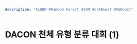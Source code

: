```yaml
---
description: '#LGBM #Random Forest #SVM #CatBoost #XGBoost'
---
```


# DACON 천체 유형 분류 대회 (1)

<figure><img src="../../../.gitbook/assets/DACON 천체 유형 분류 대회 (1)_페이지_01 (1).jpg" alt=""><figcaption></figcaption></figure>

<figure><img src="../../../.gitbook/assets/DACON 천체 유형 분류 대회 (1)_페이지_02.jpg" alt=""><figcaption></figcaption></figure>

<figure><img src="../../../.gitbook/assets/DACON 천체 유형 분류 대회 (1)_페이지_03.jpg" alt=""><figcaption></figcaption></figure>

<figure><img src="../../../.gitbook/assets/DACON 천체 유형 분류 대회 (1)_페이지_04.jpg" alt=""><figcaption></figcaption></figure>

<figure><img src="../../../.gitbook/assets/DACON 천체 유형 분류 대회 (1)_페이지_05.jpg" alt=""><figcaption></figcaption></figure>

<figure><img src="../../../.gitbook/assets/DACON 천체 유형 분류 대회 (1)_페이지_06.jpg" alt=""><figcaption></figcaption></figure>

<figure><img src="../../../.gitbook/assets/DACON 천체 유형 분류 대회 (1)_페이지_07.jpg" alt=""><figcaption></figcaption></figure>

<figure><img src="../../../.gitbook/assets/DACON 천체 유형 분류 대회 (1)_페이지_08.jpg" alt=""><figcaption></figcaption></figure>

<figure><img src="../../../.gitbook/assets/DACON 천체 유형 분류 대회 (1)_페이지_09.jpg" alt=""><figcaption></figcaption></figure>

<figure><img src="../../../.gitbook/assets/DACON 천체 유형 분류 대회 (1)_페이지_10.jpg" alt=""><figcaption></figcaption></figure>

<figure><img src="../../../.gitbook/assets/DACON 천체 유형 분류 대회 (1)_페이지_11.jpg" alt=""><figcaption></figcaption></figure>

<figure><img src="../../../.gitbook/assets/DACON 천체 유형 분류 대회 (1)_페이지_12.jpg" alt=""><figcaption></figcaption></figure>

<figure><img src="../../../.gitbook/assets/DACON 천체 유형 분류 대회 (1)_페이지_13.jpg" alt=""><figcaption></figcaption></figure>

<figure><img src="../../../.gitbook/assets/DACON 천체 유형 분류 대회 (1)_페이지_14.jpg" alt=""><figcaption></figcaption></figure>

<figure><img src="../../../.gitbook/assets/DACON 천체 유형 분류 대회 (1)_페이지_15.jpg" alt=""><figcaption></figcaption></figure>

<figure><img src="../../../.gitbook/assets/DACON 천체 유형 분류 대회 (1)_페이지_16.jpg" alt=""><figcaption></figcaption></figure>

<figure><img src="../../../.gitbook/assets/DACON 천체 유형 분류 대회 (1)_페이지_17.jpg" alt=""><figcaption></figcaption></figure>

<figure><img src="../../../.gitbook/assets/DACON 천체 유형 분류 대회 (1)_페이지_18.jpg" alt=""><figcaption></figcaption></figure>

<figure><img src="../../../.gitbook/assets/DACON 천체 유형 분류 대회 (1)_페이지_19.jpg" alt=""><figcaption></figcaption></figure>

<figure><img src="../../../.gitbook/assets/DACON 천체 유형 분류 대회 (1)_페이지_20.jpg" alt=""><figcaption></figcaption></figure>

<figure><img src="../../../.gitbook/assets/DACON 천체 유형 분류 대회 (1)_페이지_21.jpg" alt=""><figcaption></figcaption></figure>

<figure><img src="../../../.gitbook/assets/DACON 천체 유형 분류 대회 (1)_페이지_22.jpg" alt=""><figcaption></figcaption></figure>

<figure><img src="../../../.gitbook/assets/DACON 천체 유형 분류 대회 (1)_페이지_23.jpg" alt=""><figcaption></figcaption></figure>

<figure><img src="../../../.gitbook/assets/DACON 천체 유형 분류 대회 (1)_페이지_24.jpg" alt=""><figcaption></figcaption></figure>

<figure><img src="../../../.gitbook/assets/DACON 천체 유형 분류 대회 (1)_페이지_25.jpg" alt=""><figcaption></figcaption></figure>

<figure><img src="../../../.gitbook/assets/DACON 천체 유형 분류 대회 (1)_페이지_26.jpg" alt=""><figcaption></figcaption></figure>

<figure><img src="../../../.gitbook/assets/DACON 천체 유형 분류 대회 (1)_페이지_27 (1).jpg" alt=""><figcaption></figcaption></figure>

<figure><img src="../../../.gitbook/assets/DACON 천체 유형 분류 대회 (1)_페이지_28 (1).jpg" alt=""><figcaption></figcaption></figure>

<figure><img src="../../../.gitbook/assets/DACON 천체 유형 분류 대회 (1)_페이지_29 (1).jpg" alt=""><figcaption></figcaption></figure>

<figure><img src="../../../.gitbook/assets/DACON 천체 유형 분류 대회 (1)_페이지_30.jpg" alt=""><figcaption></figcaption></figure>

<figure><img src="../../../.gitbook/assets/DACON 천체 유형 분류 대회 (1)_페이지_31 (1).jpg" alt=""><figcaption></figcaption></figure>

<figure><img src="../../../.gitbook/assets/DACON 천체 유형 분류 대회 (1)_페이지_32.jpg" alt=""><figcaption></figcaption></figure>

<figure><img src="../../../.gitbook/assets/DACON 천체 유형 분류 대회 (1)_페이지_33 (1).jpg" alt=""><figcaption></figcaption></figure>

<figure><img src="../../../.gitbook/assets/DACON 천체 유형 분류 대회 (1)_페이지_34 (1).jpg" alt=""><figcaption></figcaption></figure>

<figure><img src="../../../.gitbook/assets/DACON 천체 유형 분류 대회 (1)_페이지_35.jpg" alt=""><figcaption></figcaption></figure>

<figure><img src="../../../.gitbook/assets/DACON 천체 유형 분류 대회 (1)_페이지_36.jpg" alt=""><figcaption></figcaption></figure>

<figure><img src="../../../.gitbook/assets/DACON 천체 유형 분류 대회 (1)_페이지_37.jpg" alt=""><figcaption></figcaption></figure>

<figure><img src="../../../.gitbook/assets/DACON 천체 유형 분류 대회 (1)_페이지_38.jpg" alt=""><figcaption></figcaption></figure>

<figure><img src="../../../.gitbook/assets/DACON 천체 유형 분류 대회 (1)_페이지_39 (1).jpg" alt=""><figcaption></figcaption></figure>

<figure><img src="../../../.gitbook/assets/DACON 천체 유형 분류 대회 (1)_페이지_40 (1).jpg" alt=""><figcaption></figcaption></figure>

<figure><img src="../../../.gitbook/assets/DACON 천체 유형 분류 대회 (1)_페이지_41 (1).jpg" alt=""><figcaption></figcaption></figure>

<figure><img src="../../../.gitbook/assets/DACON 천체 유형 분류 대회 (1)_페이지_42.jpg" alt=""><figcaption></figcaption></figure>

<figure><img src="../../../.gitbook/assets/DACON 천체 유형 분류 대회 (1)_페이지_43.jpg" alt=""><figcaption></figcaption></figure>

<figure><img src="../../../.gitbook/assets/DACON 천체 유형 분류 대회 (1)_페이지_44.jpg" alt=""><figcaption></figcaption></figure>

<figure><img src="../../../.gitbook/assets/DACON 천체 유형 분류 대회 (1)_페이지_45 (1).jpg" alt=""><figcaption></figcaption></figure>

<figure><img src="../../../.gitbook/assets/DACON 천체 유형 분류 대회 (1)_페이지_46.jpg" alt=""><figcaption></figcaption></figure>

<figure><img src="../../../.gitbook/assets/DACON 천체 유형 분류 대회 (1)_페이지_47 (1).jpg" alt=""><figcaption></figcaption></figure>
